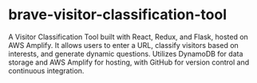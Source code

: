 # brave-visitor-classification-tool
A Visitor Classification Tool built with React, Redux, and Flask, hosted on AWS Amplify. It allows users to enter a URL, classify visitors based on interests, and generate dynamic questions. Utilizes DynamoDB for data storage and AWS Amplify for hosting, with GitHub for version control and continuous integration.
